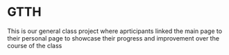 # GTTH
This is our general class project where aprticipants linked the main page to their personal page to showcase their progress and improvement over the course of the class
